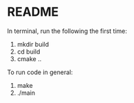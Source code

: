 # README

In terminal, run the following the first time:

1. mkdir build
2. cd build
3. cmake ..

To run code in general:

1. make
2. ./main
